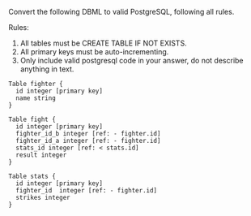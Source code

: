 Convert the following DBML to valid PostgreSQL, following all rules.

Rules: 
1. All tables must be CREATE TABLE IF NOT EXISTS.
2. All primary keys must be auto-incrementing.
3. Only include valid postgresql code in your answer, do not describe anything in text.

```
Table fighter {
  id integer [primary key]
  name string
}

Table fight {
  id integer [primary key]
  fighter_id_b integer [ref: - fighter.id]
  fighter_id_a integer [ref: - fighter.id]
  stats_id integer [ref: < stats.id]
  result integer
}

Table stats {
  id integer [primary key]
  fighter_id  integer [ref: - fighter.id]
  strikes integer
}
```
